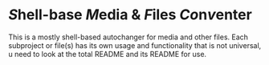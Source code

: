# *S*hell-base *M*edia & *F*iles *Co*n*v*enter
This is a mostly shell-based autochanger for media and other files.
Each subproject or file(s) has its own usage and functionality that is not universal, u need to look at the total README and its README for use.
